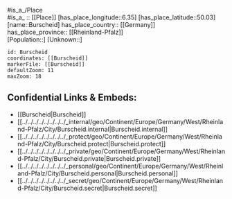 ﻿---
location: [50.03,6.35] 
mapzoom: [7,12] 
mapmarker: city 
type: City
tags:
- geo/City


SpocWebEntityId: 29420
isDeleted: false
confidential: public

---
#is_a_/Place  
#is_a_ :: [[Place]] 
[has_place_longitude::6.35] 
[has_place_latitude::50.03] 
[name::Burscheid] 
has_place_country:: [[Germany]]  
has_place_province:: [[Rheinland-Pfalz]]  
[Population::] 
[Unknown::] 


```leaflet
id: Burscheid
coordinates: [[Burscheid]] 
markerFile: [[Burscheid]] 
defaultZoom: 11 
maxZoom: 18
```


## Confidential Links & Embeds: 
- [[Burscheid|Burscheid]]  
- [[../../../../../../../../_internal/geo/Continent/Europe/Germany/West/Rheinland-Pfalz/City/Burscheid.internal|Burscheid.internal]] 
- [[../../../../../../../../_protect/geo/Continent/Europe/Germany/West/Rheinland-Pfalz/City/Burscheid.protect|Burscheid.protect]] 
- [[../../../../../../../../_private/geo/Continent/Europe/Germany/West/Rheinland-Pfalz/City/Burscheid.private|Burscheid.private]] 
- [[../../../../../../../../_personal/geo/Continent/Europe/Germany/West/Rheinland-Pfalz/City/Burscheid.personal|Burscheid.personal]] 
- [[../../../../../../../../_secret/geo/Continent/Europe/Germany/West/Rheinland-Pfalz/City/Burscheid.secret|Burscheid.secret]] 
